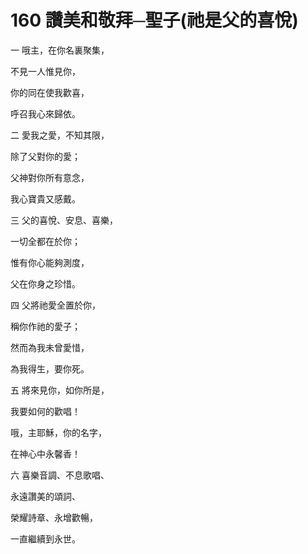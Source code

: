 # 160 讚美和敬拜─聖子(祂是父的喜悅)

一 哦主，在你名裏聚集，

不見一人惟見你，

你的同在使我歡喜，

呼召我心來歸依。

二 愛我之愛，不知其限，

除了父對你的愛；

父神對你所有意念，

我心寶貴又感戴。

三 父的喜悅、安息、喜樂，

一切全都在於你；

惟有你心能夠測度，

父在你身之珍惜。

四 父將祂愛全置於你，

稱你作祂的愛子；

然而為我未曾愛惜，

為我得生，要你死。

五 將來見你，如你所是，

我要如何的歡唱！

哦，主耶穌，你的名字，

在神心中永馨香！

六 喜樂音調、不息歌唱、

永遠讚美的頌詞、

榮耀詩章、永增歡暢，

一直繼續到永世。

